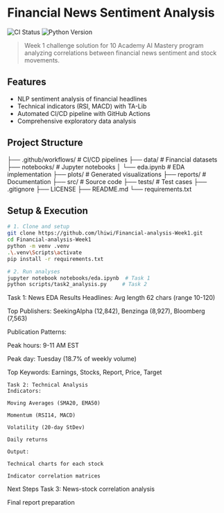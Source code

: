 # Financial News Sentiment Analysis

![CI Status](https://github.com/lhiwi/Financial-analysis-Week1/workflows/Python%20CI/CD/badge.svg)
![Python Version](https://img.shields.io/badge/python-3.11-blue)

> Week 1 challenge solution for 10 Academy AI Mastery program analyzing correlations between financial news sentiment and stock movements.

## Features
- NLP sentiment analysis of financial headlines
- Technical indicators (RSI, MACD) with TA-Lib
- Automated CI/CD pipeline with GitHub Actions
- Comprehensive exploratory data analysis

## Project Structure
├── .github/workflows/ # CI/CD pipelines
├── data/ # Financial datasets
├── notebooks/ # Jupyter notebooks
│ └── eda.ipynb # EDA implementation
├── plots/ # Generated visualizations
├── reports/ # Documentation
├── src/ # Source code
├── tests/ # Test cases
├── .gitignore
├── LICENSE
├── README.md
└── requirements.txt

## Setup & Execution
```bash
# 1. Clone and setup
git clone https://github.com/lhiwi/Financial-analysis-Week1.git
cd Financial-analysis-Week1
python -m venv .venv
.\.venv\Scripts\activate
pip install -r requirements.txt

# 2. Run analyses
jupyter notebook notebooks/eda.ipynb  # Task 1
python scripts/task2_analysis.py     # Task 2
```
Task 1: News EDA Results
Headlines: Avg length 62 chars (range 10-120)

Top Publishers: SeekingAlpha (12,842), Benzinga (8,927), Bloomberg (7,563)

Publication Patterns:

Peak hours: 9-11 AM EST

Peak day: Tuesday (18.7% of weekly volume)

Top Keywords: Earnings, Stocks, Report, Price, Target

```
Task 2: Technical Analysis
Indicators:

Moving Averages (SMA20, EMA50)

Momentum (RSI14, MACD)

Volatility (20-day StDev)

Daily returns

Output:

Technical charts for each stock

Indicator correlation matrices

```
Next Steps
Task 3: News-stock correlation analysis

Final report preparation
